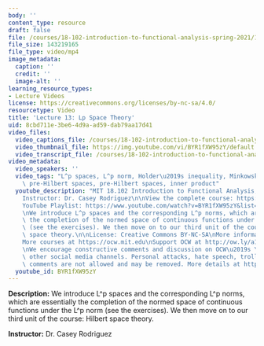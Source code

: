 ```yaml
---
body: ''
content_type: resource
draft: false
file: /courses/18-102-introduction-to-functional-analysis-spring-2021/18102-sp21-lecture-13_360p_16_9.mp4
file_size: 143219165
file_type: video/mp4
image_metadata:
  caption: ''
  credit: ''
  image-alt: ''
learning_resource_types:
- Lecture Videos
license: https://creativecommons.org/licenses/by-nc-sa/4.0/
resourcetype: Video
title: 'Lecture 13: Lp Space Theory'
uid: 8cbd711e-3be6-4d9a-ad59-dab79aa17d41
video_files:
  video_captions_file: /courses/18-102-introduction-to-functional-analysis-spring-2021/1Hzbdb-O40Iqxf8EOinAVeCFqX4zsdBRy_transcript.webvtt
  video_thumbnail_file: https://img.youtube.com/vi/BYR1fXW95zY/default.jpg
  video_transcript_file: /courses/18-102-introduction-to-functional-analysis-spring-2021/1Hzbdb-O40Iqxf8EOinAVeCFqX4zsdBRy_transcript.pdf
video_metadata:
  video_speakers: ''
  video_tags: "L^p spaces, L^p norm, Holder\u2019s inequality, Minkowski inequality,\
    \ pre-Hilbert spaces, pre-Hilbert spaces, inner product"
  youtube_description: "MIT 18.102 Introduction to Functional Analysis, Spring 2021\n\
    Instructor: Dr. Casey Rodriguez\n\nView the complete course: https://ocw.mit.edu/courses/18-102-introduction-to-functional-analysis-spring-2021/\n\
    YouTube Playlist: https://www.youtube.com/watch?v=BYR1fXW95zY&list=PLUl4u3cNGP63micsJp_--fRAjZXPrQzW_&index=13\n\
    \nWe introduce L^p spaces and the corresponding L^p norms, which are essentially\
    \ the completion of the normed space of continuous functions under the L^p norm\
    \ (see the exercises). We then move on to our third unit of the course: Hilbert\
    \ space theory.\n\nLicense: Creative Commons BY-NC-SA\nMore information at https://ocw.mit.edu/terms\n\
    More courses at https://ocw.mit.edu\nSupport OCW at http://ow.ly/a1If50zVRlQ\n\
    \nWe encourage constructive comments and discussion on OCW\u2019s YouTube and\
    \ other social media channels. Personal attacks, hate speech, trolling, and inappropriate\
    \ comments are not allowed and may be removed. More details at https://ocw.mit.edu/comments."
  youtube_id: BYR1fXW95zY
---
```

**Description:** We introduce L^p spaces and the corresponding L^p norms, which are essentially the completion of the normed space of continuous functions under the L^p norm (see the exercises). We then move on to our third unit of the course: Hilbert space theory.

**Instructor:** Dr. Casey Rodriguez
